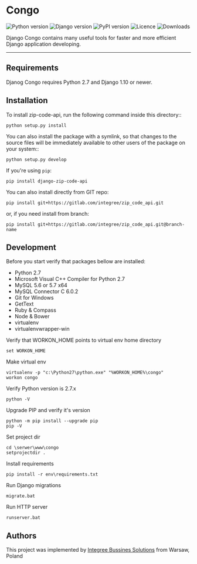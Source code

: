 # Congo

![Python version](https://img.shields.io/pypi/pyversions/django-zip-code-api.svg)
![Django version](https://img.shields.io/badge/django-1.11%20or%20newer-green.svg)
![PyPI version](https://img.shields.io/pypi/v/django-zip-code-api.svg)
![Licence](https://img.shields.io/pypi/l/django-zip-code-api.svg)
![Downloads](https://img.shields.io/pypi/dm/django-zip-code-api.svg)

Django Congo contains many useful tools for faster and more efficient Django application developing.

----

## Requirements

Djanog Congo requires Python 2.7 and Django 1.10 or newer.

## Installation

To install zip-code-api, run the following command inside this directory::

```
python setup.py install
```

You can also install the package with a symlink, so that changes to the source files will be immediately available to other users of the package on your system::

```
python setup.py develop
```

If you're using `pip`:

```
pip install django-zip-code-api
```

You can also install directly from GIT repo:

```
pip install git+https://gitlab.com/integree/zip_code_api.git
```

or, if you need install from branch:

```
pip install git+https://gitlab.com/integree/zip_code_api.git@branch-name
```

## Development

Before you start verify that packages bellow are installed:

- Python 2.7
- Microsoft Visual C++ Compiler for Python 2.7
- MySQL 5.6 or 5.7 x64
- MySQL Connector C 6.0.2
- Git for Windows
- GetText
- Ruby & Compass
- Node & Bower
- virtualenv
- virtualenvwrapper-win

Verify that WORKON_HOME points to virtual env home directory

```
set WORKON_HOME
```

Make virtual env

```
virtualenv -p "c:\Python27\python.exe" "%WORKON_HOME%\congo"
workon congo
```

Verify Python version is 2.7.x

```
python -V
```

Upgrade PIP and verify it's version

```
python -m pip install --upgrade pip
pip -V
```

Set project dir

```
cd \serwer\www\congo
setprojectdir .
```

Install requirements

```
pip install -r env\requirements.txt
```

Run Django migrations

```
migrate.bat
```

Run HTTP server

```
runserver.bat
```

## Authors

This project was implemented by [Integree Bussines Solutions](https://www.integree.eu) from Warsaw, Poland